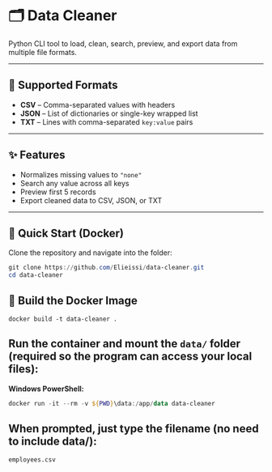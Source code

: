 # 🗂️ Data Cleaner

Python CLI tool to load, clean, search, preview, and export data from multiple file formats.

---

## 📂 Supported Formats
- **CSV** – Comma-separated values with headers  
- **JSON** – List of dictionaries or single-key wrapped list  
- **TXT** – Lines with comma-separated `key:value` pairs  

---

## ✨ Features
- Normalizes missing values to `"none"`
- Search any value across all keys
- Preview first 5 records
- Export cleaned data to CSV, JSON, or TXT

---

## 🚀 Quick Start (Docker)

Clone the repository and navigate into the folder:

```powershell
git clone https://github.com/Elieissi/data-cleaner.git
cd data-cleaner
```

## 🚀 Build the Docker Image
```
docker build -t data-cleaner .
```
## Run the container and mount the `data/` folder (required so the program can access your local files):

**Windows PowerShell:**
```powershell
docker run -it --rm -v ${PWD}\data:/app/data data-cleaner
```

## When prompted, just type the filename (no need to include data/):

```
employees.csv
```



